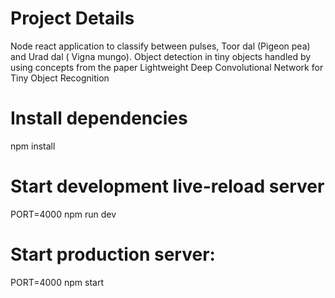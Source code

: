 # Project Details
Node react application to classify between pulses, Toor dal (Pigeon pea) and Urad dal (	Vigna mungo). Object detection in tiny objects handled by using concepts from the paper Lightweight Deep Convolutional Network for Tiny Object Recognition

# Install dependencies
npm install

# Start development live-reload server
PORT=4000 npm run dev

# Start production server:
PORT=4000 npm start
